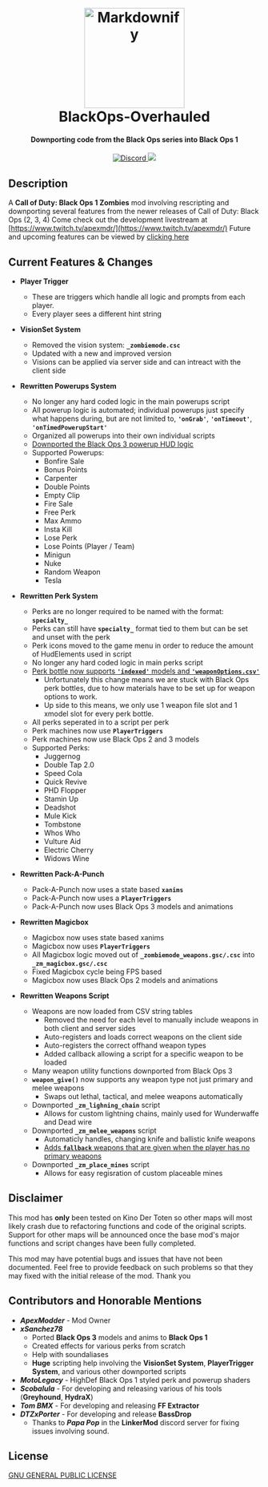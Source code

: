 <h1 align="center">
  <br>
  <a href="#"><img src="https://www.logolynx.com/images/logolynx/9b/9b46de160f0bc8164dd449d195404f52.jpeg" alt="Markdownify" width="200"></a>
  <br>
  BlackOps-Overhauled
  <br>
</h1>

<h4 align="center">Downporting code from the Black Ops series into Black Ops 1 <a href="http://electron.atom.io" target="_blank"></h4>

<p align="center">
  <a href="https://discord.gg/rTTb3uB">
    <img src="https://img.shields.io/badge/chat-Discord-blue.svg?label=Discord"
         alt="Discord">
  </a>

  <a href="https://www.paypal.me/RobsonLawson">
    <img src="https://img.shields.io/badge/$-donate-1EAEDB.svg?maxAge=2592000&amp;style=flat">
  </a>
</p>

## Description

A **Call of Duty: Black Ops 1 Zombies** mod involving rescripting and downporting several features from the newer releases of Call of Duty: Black Ops (2, 3, 4) Come check out the development livestream at [https://www.twitch.tv/apexmdr/](https://www.twitch.tv/apexmdr/)
Future and upcoming features can be viewed by [clicking here](https://github.com/ApexModder/T7-Mod/projects/1?fullscreen=true)

## Current Features & Changes

- **Player Trigger**
	- These are triggers which handle all logic and prompts from each player.
	- Every player sees a different hint string

- **VisionSet System**
	- Removed the vision system: **`_zombiemode.csc`**
	- Updated with a new and improved version
	- Visions can be applied via server side and can intreact with the client side

- **Rewritten Powerups System**
	- No longer any hard coded logic in the main powerups script
	- All powerup logic is automated; individual powerups just specify what happens during, but are not limited to, **`'onGrab'`**, **`'onTimeout'`**, **`'onTimedPowerupStart'`**
	- Organized all powerups into their own individual scripts
	- [Downported the Black Ops 3 powerup HUD logic](https://streamable.com/ny2kn)
	- Supported Powerups:
		* Bonfire Sale
		* Bonus Points
		* Carpenter
		* Double Points
		* Empty Clip
		* Fire Sale
		* Free Perk
		* Max Ammo
		* Insta Kill
		* Lose Perk
		* Lose Points (Player / Team)
		* Minigun
		* Nuke
		* Random Weapon
		* Tesla


- **Rewritten Perk System**
	- Perks are no longer required to be named with the format: **`specialty_`**
	- Perks can still have **`specialty_`** format tied to them but can be set and unset with the perk
	- Perk icons moved to the game menu in order to reduce the amount of HudElements used in script
	- No longer any hard coded logic in main perks script
	- [Perk bottle now supports **`'indexed'`** models and **`'weaponOptions.csv'`**](https://streamable.com/vnb3a)
		- Unfortunately this change means we are stuck with Black Ops perk bottles, due to how materials have to be set up for weapon options to work.
		- Up side to this means, we only use 1 weapon file slot and 1 xmodel slot for every perk bottle.
	- All perks seperated in to a script per perk
	- Perk machines now use **`PlayerTriggers`**
	- Perk machines now use Black Ops 2 and 3 models
	- Supported Perks:
		* Juggernog
		* Double Tap 2.0
		* Speed Cola
		* Quick Revive
		* PHD Flopper
		* Stamin Up
		* Deadshot
		* Mule Kick
		* Tombstone
		* Whos Who
		* Vulture Aid
		* Electric Cherry
		* Widows Wine

- **Rewritten Pack-A-Punch**
	- Pack-A-Punch now uses a state based **`xanims`**
	- Pack-A-Punch now uses a **`PlayerTriggers`**
	- Pack-A-Punch now uses Black Ops 3 models and animations

- **Rewritten Magicbox**
	- Magicbox now uses state based xanims
	- Magicbox now uses **`PlayerTriggers`**
	- All Magicbox logic moved out of **`_zombiemode_weapons.gsc/.csc`** into **`_zm_magicbox.gsc/.csc`**
	- Fixed Magicbox cycle being FPS based
	- Magicbox now uses Black Ops 2 models and animations

- **Rewritten Weapons Script**
	- Weapons are now loaded from CSV string tables
		- Removed the need for each level to manually include weapons in both client and server sides
		- Auto-registers and loads correct weapons on the client side
		- Auto-registers the correct offhand weapon types
		- Added callback allowing a script for a specific weapon to be loaded
	- Many weapon utility functions downported from Black Ops 3
	- **`weapon_give()`** now supports any weapon type not just primary and melee weapons
		- Swaps out lethal, tactical, and melee weapons automatically
	- Downported **`_zm_lighning_chain`** script
		- Allows for custom lightning chains, mainly used for Wunderwaffe and Dead wire
	- Downported **`_zm_melee_weapons`** script
		- Automaticly handles, changing knife and ballistic knife weapons
		- [Adds **`fallback`** weapons that are given when the player has no primary weapons](https://streamable.com/iodg6)
	- Downported **`_zm_place_mines`** script
		- Allows for easy regisration of custom placeable mines

## Disclaimer

This mod has **only** been tested on Kino Der Toten so other maps will most likely crash due to refactoring functions and code of the original scripts. Support for other maps will be announced once the base mod's major functions and script changes have been fully completed.

This mod may have potential bugs and issues that have not been documented. Feel free to provide feedback on such problems so that they may fixed with the initial release of the mod. Thank you

## Contributors and Honorable Mentions

- **_ApexModder_** - Mod Owner
- **_xSanchez78_**
	- Ported **Black Ops 3** models and anims to **Black Ops 1**
	- Created effects for various perks from scratch
	- Help with soundaliases
	- **Huge** scripting help involving the **VisionSet System**, **PlayerTrigger System**, and various other downported scripts
- **_MotoLegacy_** - HighDef Black Ops 1 styled perk and powerup shaders
- **_Scobalula_** - For developing and releasing various of his tools (**Greyhound**, **HydraX**)
- **_Tom BMX_** - For developing and releasing **FF Extractor**
- **_DTZxPorter_** - For developing and release **BassDrop**
	- Thanks to **_Papa Pop_** in the **LinkerMod** discord server for fixing issues involving sound.

## License

[GNU GENERAL PUBLIC LICENSE](https://github.com/ApexModder/T7-Mod/blob/master/LICENSE)
